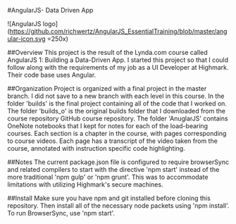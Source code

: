 #AngularJS- Data Driven App

![AngularJS logo](https://github.com/richwertz/AngularJS_EssentialTraining/blob/master/angular-icon.svg =250x)

##Overview
This project is the result of the Lynda.com course called AngularJS 1: Building a Data-Driven App. I started this project so that I could follow along with the requirements of my job as a UI Developer at Highmark. Their code base uses Angular.

##Organization
Project is organized with a final project in the master branch. I did not save to a new branch with each level in this course. In the folder 'builds' is the final project containing all of the code that I worked on. The folder 'builds_o' is the original builds folder that I downloaded from the course repository GitHub course repository. The folder 'AnuglarJS' contains OneNote notebooks that I kept for notes for each of the load-bearing courses. Each section is a chapter in the course, with pages corresponding to course videos. Each page has a transcript of the video taken from the course, annotated with instruction specific code highlighting.

##Notes
The current package.json file is configured to require browserSync and related compilers to start with the directive 'npm start' instead of the more traditional 'npm gulp' or 'npm grunt'. This was to accommodate limitations with utilizing Highmark's secure machines.

##Install
Make sure you have npm and git installed before cloning this repository. Then install all of the necessary node packets using 'npm install'. To run BrowserSync, use 'npm start'.
